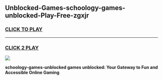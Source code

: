 
## Unblocked-Games-schoology-games-unblocked-Play-Free-zgxjr
<h3>
<a href="https://premium76.site?title=schoology-games-unblocked&ref=17A">CLICK TO PLAY</a></h3>
<hr>

<h3>
<a href="https://premium76.site?title=schoology-games-unblocked&ref=17A">CLICK 2 PLAY</a>
  
</h3>

<a href="https://premium76.site?title=schoology-games-unblocked&ref=17A"><img src="https://clearcache.store/games.png"></a>


**schoology-games-unblocked games unblocked: Your Gateway to Fun and Accessible Online Gaming**
